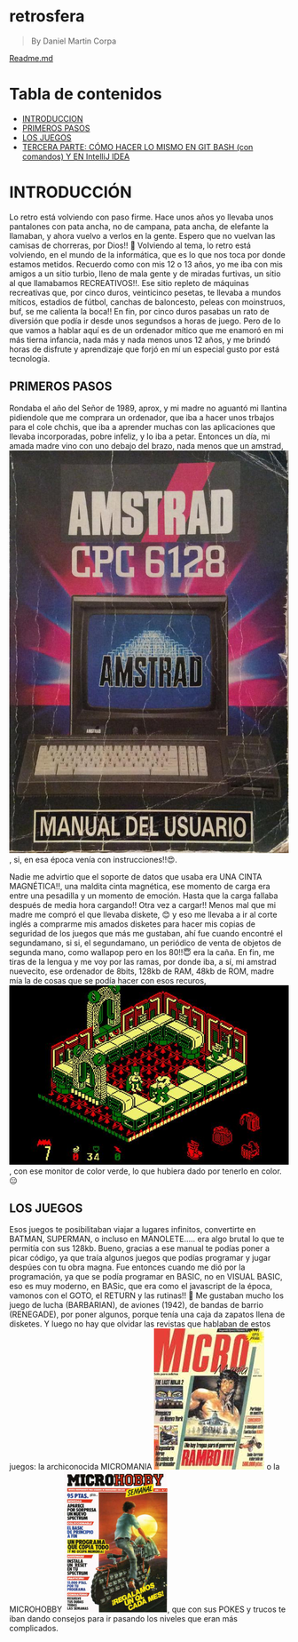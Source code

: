 # retrosfera


> By Daniel Martin Corpa

[Readme.md](https://github.com/danicorpa/retrosfera)
# Tabla de contenidos
- [INTRODUCCION](#introduccion)
- [PRIMEROS PASOS](#primeros-pasos)
- [LOS JUEGOS](#los-juegos)
- [TERCERA PARTE: CÓMO HACER LO MISMO EN GIT BASH (con comandos) Y EN IntelliJ IDEA](#tercera-parte-cómo-hacer-lo-mismo-en-git-bash-con-comandos-y-en-intellij-idea)
# INTRODUCCIÓN
Lo retro está volviendo con paso firme. Hace unos años yo llevaba unos pantalones con pata ancha, no de campana, pata ancha, de elefante la llamaban, y ahora vuelvo a verlos en la gente.
Espero que no vuelvan las camisas de chorreras, por Dios!!  :monocle_face:
Volviendo al tema, lo retro está volviendo, en el mundo de la informática, que es lo que nos toca por donde estamos metidos.
Recuerdo como con mis 12 o 13 años, yo me iba con mis amigos a un sitio turbio, lleno de mala gente y de miradas furtivas, un sitio al que llamabamos RECREATIVOS!!. Ese sitio repleto de máquinas recreativas que, por cinco duros, veinticinco pesetas, te llevaba a mundos míticos, estadios de fútbol, canchas de baloncesto, peleas con moinstruos,  buf, se me calienta la boca!!
En fin, por cinco duros pasabas un rato de diversión que podía ir desde unos segundsos a horas de juego.
Pero de lo que vamos a hablar aquí es de un ordenador mítico que me enamoró en mi más tierna infancia, nada más y nada menos unos 12 años, y me brindó horas de disfrute y aprendizaje que forjó en mí un especial gusto por está tecnología.

## PRIMEROS PASOS
Rondaba el año del Señor de 1989, aprox, y mi madre no aguantó mi llantina pidiendole que me comprara un ordenador, que iba a hacer unos trbajos para el cole chchis, que iba a aprender muchas con las aplicaciones que llevaba incorporadas, pobre infeliz, y lo iba a petar.
Entonces un día, mi amada madre vino con uno debajo del brazo, nada menos que un amstrad, ![](https://github.com/danicorpa/retrosfera/blob/main/img/libro.jpg), si, en esa época venía con instrucciones!!:heart_eyes:. 

Nadie me advirtio que el soporte de datos que usaba era UNA CINTA MAGNÉTICA!!, una maldita cinta magnética, ese momento de carga era entre una pesadilla y un momento de emoción. Hasta que la carga fallaba después de media hora cargando!! Otra vez a cargar!!
Menos mal que mi madre me compró el que llevaba diskete, :blush: y eso me llevaba a ir al corte inglés a comprarme mis amados disketes para hacer mis copias de seguridad de los juegos que más me gustaban, ahí fue cuando encontré el segundamano, si si, el segundamano, un periódico de venta de objetos de segunda mano, como wallapop pero en los 80!!:innocent:
era la caña.
En fin, me tiras de la lengua y me voy por las ramas, por donde iba, a sí, mi amstrad nuevecito, ese ordenador de 8bits, 128kb de RAM, 48kb de ROM, madre mía la de cosas que se podía hacer con esos recuros, ![](https://github.com/danicorpa/retrosfera/blob/main/img/juego_batman.jpg), con ese monitor de color verde, lo que hubiera dado por tenerlo en color. :expressionless:

## LOS JUEGOS
Esos juegos te posibilitaban viajar a lugares infinitos, convertirte en BATMAN, SUPERMAN, o incluso en MANOLETE..... era algo brutal lo que te permitía con sus 128kb.
Bueno, gracias a ese manual te podías poner a picar código, ya que traía algunos juegos que podías programar y jugar despúes con tu obra magna.
Fue entonces cuando me dió por la programación, ya que se podía programar en BASIC, no en VISUAL BASIC, eso es muy moderno, en BASic, que era como el javascript de la época, vamonos con el GOTO, el RETURN y las rutinas!! :rocket:
Me gustaban mucho los juego de lucha (BARBARIAN), de aviones (1942), de bandas de barrio (RENEGADE), por poner algunos, porque tenía una caja da zapatos llena de disketes.
Y luego no hay que olvidar las revistas que hablaban de estos juegos: la archiconocida MICROMANIA ![](https://github.com/danicorpa/retrosfera/blob/main/img/micromania.jpeg) o la
MICROHOBBY ![](https://github.com/danicorpa/retrosfera/blob/main/img/microhobby-001.jpg), que con sus POKES y trucos te iban dando consejos para ir pasando los niveles que eran más complicados.
